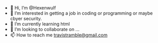 - 👋 Hi, I’m @Hexenwulf
- 👀 I’m interested in getting a job in coding or programming or maybe cbyer security. 
- 🌱 I’m currently learning html
- 💞️ I’m looking to collaborate on ...
- 📫 How to reach me travistramble@gmail.com

<!---
Hexenwulf/Hexenwulf is a ✨ special ✨ repository because its `README.md` (this file) appears on your GitHub profile.
You can click the Preview link to take a look at your changes.
--->
